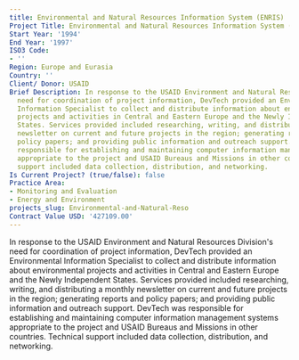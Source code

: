 ```yaml
---
title: Environmental and Natural Resources Information System (ENRIS)
Project Title: Environmental and Natural Resources Information System (ENRIS)
Start Year: '1994'
End Year: '1997'
ISO3 Code:
- ''
Region: Europe and Eurasia
Country: ''
Client/ Donor: USAID
Brief Description: In response to the USAID Environment and Natural Resources Division's
  need for coordination of project information, DevTech provided an Environmental
  Information Specialist to collect and distribute information about environmental
  projects and activities in Central and Eastern Europe and the Newly Independent
  States. Services provided included researching, writing, and distributing a monthly
  newsletter on current and future projects in the region; generating reports and
  policy papers; and providing public information and outreach support. DevTech was
  responsible for establishing and maintaining computer information management systems
  appropriate to the project and USAID Bureaus and Missions in other countries. Technical
  support included data collection, distribution, and networking.
Is Current Project? (true/false): false
Practice Area:
- Monitoring and Evaluation
- Energy and Environment
projects_slug: Environmental-and-Natural-Reso
Contract Value USD: '427109.00'
---
```


In response to the USAID Environment and Natural Resources Division's need for coordination of project information, DevTech provided an Environmental Information Specialist to collect and distribute information about environmental projects and activities in Central and Eastern Europe and the Newly Independent States. Services provided included researching, writing, and distributing a monthly newsletter on current and future projects in the region; generating reports and policy papers; and providing public information and outreach support. DevTech was responsible for establishing and maintaining computer information management systems appropriate to the project and USAID Bureaus and Missions in other countries. Technical support included data collection, distribution, and networking.